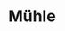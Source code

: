 ---
title: Mühle
image: muehle.webp
layout: poi
gmaps: 
coords: [50.9624464, 7.50665783]
info: |
    Die Repschenrother Mühle gilt als eines der Gründungselemente von Bielstein.

    Das ehemalige Dörfchen Repschenroth, heute Mittelpunkt von Bielstein und Gemeindezentrum, war vor hundert Jahren noch ein stilles Gehöft am rauschenden Wiehlflüßchen. Nach Berichten von Zeitgenossen bestand der Ort damals aus teilweise zerstreut liegenden  Fachwerkhäusern und ein paar Scheunen.

    Die im Winkel des Bechtalbaches und der Wiehl liegende Mühle ist bereits in der Mercator-Karte des Jahres 1575 benannt und wird im Verzeichnis der „freien Höfe und Mühlen" der Herrschaft Homburg 1729 als „Repschenrader Mühl" bezeichnet. Früher mit Mühlrad.

    Lust auf mehr ARlebnisse?

    Sie finden auf www.arlebinisobk.de ARSpots, an denen Sie Dinge erleben können. Lassen Sie sich inspirieren.
arDesc: |
    Halten Sie Ihre Kamera auf das Fachwerkhaus vor Ihnen.

    Tauchen Sie damit ein in das Jahr 1729 - und erleben Sie, wie die Repschenrother Mühle damals vielleicht funktioniert haben könnte.

    Es öffnet sich ein 3D-Elemente auf Ihrem Bildschirm.
ar:
    type: image-tracking
    content: model
    location: wiehl
    nft: [
        {
            type: model,
            id: "muehlrad",
            name: "Muehlrad",
            model: "muehlrad"
        }
    ]
---